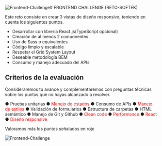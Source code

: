 ![Frontend-Challenge](https://github.com/luisflr/Reto-Softek/assets/37960514/4d5ebea0-d824-4f30-8719-10e4edff76d3)# FRONTEND CHALLENGE (RETO-SOFTEK)

Este reto consiste en crear 3 vistas de diseño responsivo, teniendo en cuenta los siguientes puntos.

- Desarrollar con librería React.js(TypeScript opcional)
- Creación de al menos 2 componentes
- Uso de Sass o equivalentes
- Código limpio y escalable
- Respetar el Grid System Layout
- Deseable metodología BEM
- Consumo y manejo adecuado del APIs


## Criterios de la evaluación

Consideraremos tu avance y complementaremos con preguntas técnicas sobre los puntos que no hayas alcanzado a resolver.



● Pruebas unitarias
● <font color='red'>Manejo de estados</font>
● Consumo de APIs
● <font color='red'>Manejo de estilos</font>
● Validación de formularios
● Estructura de carpetas
● HTML semántico
● Manejo de Git y Github
● <font color='red'>Clean code</font>
● <font color='red'>Performance</font>
● <font color='red'>React</font>
● <font color='red'>Diseño responsive</font>

Valoramos más los puntos señalados en rojo

![Frontend-Challenge](https://github.com/luisflr/Reto-Softek/assets/37960514/d9f4d103-aeaa-4213-8782-2f234b331757)
